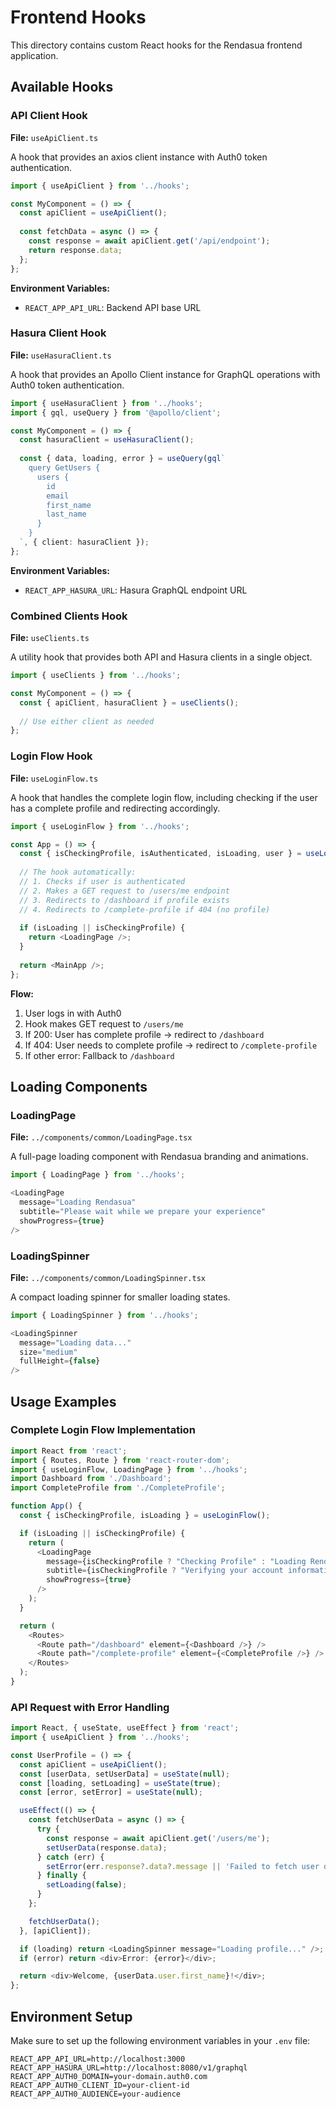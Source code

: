 # Frontend Hooks

This directory contains custom React hooks for the Rendasua frontend application.

## Available Hooks

### API Client Hook

**File:** `useApiClient.ts`

A hook that provides an axios client instance with Auth0 token authentication.

```typescript
import { useApiClient } from '../hooks';

const MyComponent = () => {
  const apiClient = useApiClient();
  
  const fetchData = async () => {
    const response = await apiClient.get('/api/endpoint');
    return response.data;
  };
};
```

**Environment Variables:**
- `REACT_APP_API_URL`: Backend API base URL

### Hasura Client Hook

**File:** `useHasuraClient.ts`

A hook that provides an Apollo Client instance for GraphQL operations with Auth0 token authentication.

```typescript
import { useHasuraClient } from '../hooks';
import { gql, useQuery } from '@apollo/client';

const MyComponent = () => {
  const hasuraClient = useHasuraClient();
  
  const { data, loading, error } = useQuery(gql`
    query GetUsers {
      users {
        id
        email
        first_name
        last_name
      }
    }
  `, { client: hasuraClient });
};
```

**Environment Variables:**
- `REACT_APP_HASURA_URL`: Hasura GraphQL endpoint URL

### Combined Clients Hook

**File:** `useClients.ts`

A utility hook that provides both API and Hasura clients in a single object.

```typescript
import { useClients } from '../hooks';

const MyComponent = () => {
  const { apiClient, hasuraClient } = useClients();
  
  // Use either client as needed
};
```

### Login Flow Hook

**File:** `useLoginFlow.ts`

A hook that handles the complete login flow, including checking if the user has a complete profile and redirecting accordingly.

```typescript
import { useLoginFlow } from '../hooks';

const App = () => {
  const { isCheckingProfile, isAuthenticated, isLoading, user } = useLoginFlow();
  
  // The hook automatically:
  // 1. Checks if user is authenticated
  // 2. Makes a GET request to /users/me endpoint
  // 3. Redirects to /dashboard if profile exists
  // 4. Redirects to /complete-profile if 404 (no profile)
  
  if (isLoading || isCheckingProfile) {
    return <LoadingPage />;
  }
  
  return <MainApp />;
};
```

**Flow:**
1. User logs in with Auth0
2. Hook makes GET request to `/users/me`
3. If 200: User has complete profile → redirect to `/dashboard`
4. If 404: User needs to complete profile → redirect to `/complete-profile`
5. If other error: Fallback to `/dashboard`

## Loading Components

### LoadingPage

**File:** `../components/common/LoadingPage.tsx`

A full-page loading component with Rendasua branding and animations.

```typescript
import { LoadingPage } from '../hooks';

<LoadingPage 
  message="Loading Rendasua"
  subtitle="Please wait while we prepare your experience"
  showProgress={true}
/>
```

### LoadingSpinner

**File:** `../components/common/LoadingSpinner.tsx`

A compact loading spinner for smaller loading states.

```typescript
import { LoadingSpinner } from '../hooks';

<LoadingSpinner 
  message="Loading data..."
  size="medium"
  fullHeight={false}
/>
```

## Usage Examples

### Complete Login Flow Implementation

```typescript
import React from 'react';
import { Routes, Route } from 'react-router-dom';
import { useLoginFlow, LoadingPage } from '../hooks';
import Dashboard from './Dashboard';
import CompleteProfile from './CompleteProfile';

function App() {
  const { isCheckingProfile, isLoading } = useLoginFlow();

  if (isLoading || isCheckingProfile) {
    return (
      <LoadingPage 
        message={isCheckingProfile ? "Checking Profile" : "Loading Rendasua"}
        subtitle={isCheckingProfile ? "Verifying your account information" : "Please wait while we authenticate your session"}
        showProgress={true}
      />
    );
  }

  return (
    <Routes>
      <Route path="/dashboard" element={<Dashboard />} />
      <Route path="/complete-profile" element={<CompleteProfile />} />
    </Routes>
  );
}
```

### API Request with Error Handling

```typescript
import React, { useState, useEffect } from 'react';
import { useApiClient } from '../hooks';

const UserProfile = () => {
  const apiClient = useApiClient();
  const [userData, setUserData] = useState(null);
  const [loading, setLoading] = useState(true);
  const [error, setError] = useState(null);

  useEffect(() => {
    const fetchUserData = async () => {
      try {
        const response = await apiClient.get('/users/me');
        setUserData(response.data);
      } catch (err) {
        setError(err.response?.data?.message || 'Failed to fetch user data');
      } finally {
        setLoading(false);
      }
    };

    fetchUserData();
  }, [apiClient]);

  if (loading) return <LoadingSpinner message="Loading profile..." />;
  if (error) return <div>Error: {error}</div>;

  return <div>Welcome, {userData.user.first_name}!</div>;
};
```

## Environment Setup

Make sure to set up the following environment variables in your `.env` file:

```env
REACT_APP_API_URL=http://localhost:3000
REACT_APP_HASURA_URL=http://localhost:8080/v1/graphql
REACT_APP_AUTH0_DOMAIN=your-domain.auth0.com
REACT_APP_AUTH0_CLIENT_ID=your-client-id
REACT_APP_AUTH0_AUDIENCE=your-audience
``` 